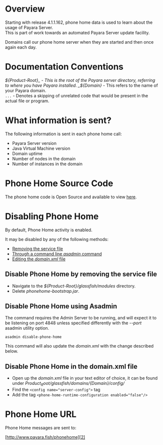 # Overview
Starting with release 4.1.1.162, phone home data is used to learn about the usage of Payara Server.  
This is part of work towards an automated Payara Server update facility.  

Domains call our phone home server when they are started and then once again each day.  


# Documentation Conventions
_${Product-Root}_ - This is the root of the Payara server directory, referring to where you have Payara installed.  
_${Domain}_ - This refers to the name of your Payara domain.  
`...` - Denotes a skipping of unrelated code that would be present in the actual file or program.  


# What information is sent?

The following information is sent in each phone home call:  

* Payara Server version  
* Java Virtual Machine version  
* Domain uptime  
* Number of nodes in the domain  
* Number of instances in the domain  


# Phone Home Source Code

The phone home code is Open Source and available to view [here][1].  


# Disabling Phone Home

By default, Phone Home activity is enabled.  

It may be disabled by any of the following methods:  

* [Removing the service file](#5.1-disable-phone-phone-by-removing-the-service-file)  
* [Through a command line _asadmin_ command](#5.2-disable-phone-home-using-asadmin)  
* [Editing the _domain.xml_ file](#5.3-disable-phone-home-in-the-domainxml-file)  

## Disable Phone Home by removing the service file

* Navigate to the _${Product-Root}/glassfish/modules_ directory.  
* Delete _phonehome-bootstrap.jar_.  

## Disable Phone Home using Asadmin

The command requires the Admin Server to be running, and will expect it to be listening on port 4848 unless specified differently with the _--port_ asadmin utility option.  

`asadmin disable-phone-home`  

This command will also update the _domain.xml_ with the change described below.  

## Disable Phone Home in the domain.xml file

* Open up the _domain.xml_ file in your text editor of choice, it can be found under _${Product_Root}/glassfish/domains/${Domain}/config/_  
* Find the `<config name="server-config">` tag  
* Add the tag `<phone-home-runtime-configuration enabled="false"/>`  


# Phone Home URL

Phone Home messages are sent to:  

[http://www.payara.fish/phonehome][2]  

[1]: https://github.com/payara/Payara/blob/master/nucleus/payara-modules/phonehome-bootstrap/src/main/java/fish/payara/nucleus/phonehome/PhoneHomeTask.java "Source Code"
[2]: http://www.payara.fish/phonehome "http://www.payara.fish/phonehome"
